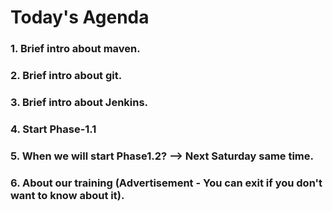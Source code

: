 # Today's Agenda

### 1. Brief intro about maven.

### 2. Brief intro about git.

### 3. Brief intro about Jenkins.

### 4. Start Phase-1.1

### 5. When we will start Phase1.2? --> Next Saturday same time.

### 6. About our training (Advertisement - You can exit if you don't want to know about it).



